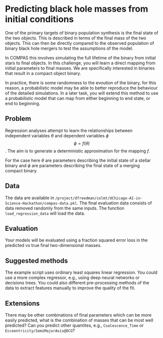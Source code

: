# Predicting black hole masses from initial conditions

One of the primary targets of binary population synthesis is the final state of the two objects.
This is described in terms of the final mass of the two objects.
This can then be directly compared to the observed population of binary black hole mergers to test the assumptions of the model.

In COMPAS this involves simulating the full lifetime of the binary from initial stars to final objects.
In this challenge, you will learn a direct mapping from initial parameters to final masses.
We are specifically interested in binaries that result in a compact object binary.

In practice, there is some randomness to the evoution of the binary, for this reason, a probabilistic model may be able to better reproduce the behaviour of the detailed simulations.
In a later task, you will extend this method to use a probabilistic model that can map from either beginning to end state, or end to beginning.

## Problem

Regression analyses attempt to learn the relationships between independent variables $\theta$ and dependent variables $\phi$
$$\phi = f(\theta)$$.
The aim is to generate a deterministic approximation for the mapping $f$.

For the case here $\theta$ are parameters describing the initial state of a stellar binary and $\phi$ are parameters describing the final state of a merging compact binary.

## Data

The data are available in `/project/dfreedman/colmt/UChicago-AI-in-Science-Hackathon/compas-data.pkl`.
The final evaluation data consists of data removed randomly from the same inputs.
The function `load_regression_data` will load the data.

## Evaluation

Your models will be evaluated using a fraction squared error loss in the predicted vs true final two-dimensional masses.

## Suggested methods

The example script uses ordinary least squares linear regression.
You could use a more complex regressor, e.g., using deep neural networks or decisions trees.
You could also different pre-processing methods of the data to extract features manually to improve the quality of the fit.

## Extensions

There may be other combinations of final parameters which can be more easily predicted, what is the combination of masses that can be most well predicted?
Can you predict other quantites, e.g., `Coalescence_Time` or `Ecceentricity/SemiMajorAxis@DCO`?

